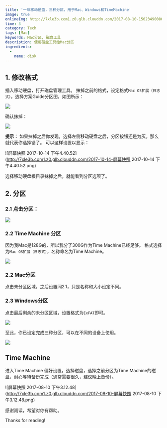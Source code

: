 ```yaml
---
title: '一块移动硬盘，三种分区，用于Mac、Windows和TimeMachine'
image: true
onlineImg: http://7xle3b.com1.z0.glb.clouddn.com/2017-08-10-15023490080571.png
time: 3
category: Tech
tags: [Mac]
keywords: Mac分区, 磁盘工具
description: 使用磁盘工具给Mac分区
ingredients:
  -
    name: disk
--- 
```


## 1. 修改格式

插入移动硬盘，打开磁盘管理工具。
抹掉之前的格式，设定格式`Mac OS扩展（日志式）`，选择方案Guide分区图，如图所示：
	
![](http://7xle3b.com1.z0.glb.clouddn.com/2017-08-10-15023475991559.png)

确认抹掉：

![](http://7xle3b.com1.z0.glb.clouddn.com/2017-08-10-15023476174655.png)

**提示：**
如果抹掉之后你发现，选择左侧移动硬盘之后，分区按钮还是为灰。那么就代表你选择错了。
可以这样设置以显示：

![屏幕快照 2017-10-14 下午4.40.52](http://7xle3b.com1.z0.glb.clouddn.com/2017-10-14-屏幕快照 2017-10-14 下午4.40.52.png)

选择移动硬盘根目录抹掉之后，就能看到分区选项了。

## 2. 分区

### 2.1 点击分区：
![](http://7xle3b.com1.z0.glb.clouddn.com/2017-08-10-15023472734705.png)
### 2.2 Time Machine 分区
因为我Mac是128G的，所以我分了300G作为Time Machine已经足够。
格式选择为`Mac OS扩展（日志式）`，名称命名为Time Machine。

![](http://7xle3b.com1.z0.glb.clouddn.com/2017-08-10-15023480505018.png)

### 2.2 Mac分区
点击未分区区域，之后设置同2.1，只是名称和大小设定不同。

### 2.3 Windows分区
点击最后剩余的未分区区域，设置格式为`ExFAT`即可。

![](http://7xle3b.com1.z0.glb.clouddn.com/2017-08-10-15023482815223.png)

至此，你已设定完成三种分区，可以在不同的设备上使用。

![](http://7xle3b.com1.z0.glb.clouddn.com/2017-08-10-15023490080571.png)

## Time Machine
进入Time Machine 偏好设置，选择磁盘，选择之前分区为Time Machine的磁盘，耐心等待备份完成（通常需要很久，建议晚上备份）。

![屏幕快照 2017-08-10 下午3.12.48](http://7xle3b.com1.z0.glb.clouddn.com/2017-08-10-屏幕快照 2017-08-10 下午3.12.48.png)



感谢阅读，希望对你有帮助。

Thanks for reading!

